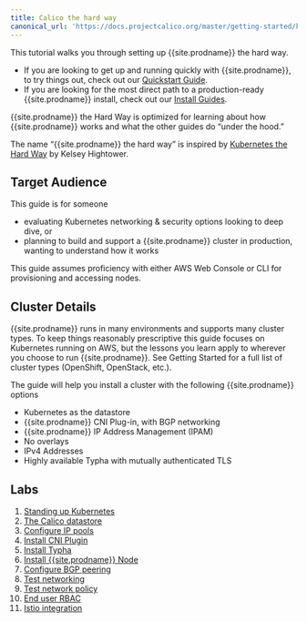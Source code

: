 ```yaml
---
title: Calico the hard way
canonical_url: 'https://docs.projectcalico.org/master/getting-started/kubernetes/installation/hardway/'
---
```


This tutorial walks you through setting up {{site.prodname}} the hard way.

 - If you are looking to get up and running quickly with {{site.prodname}}, to try things out, check out our [Quickstart Guide](/{{page.version}}/getting-started/kubernetes/).
 - If you are looking for the most direct path to a production-ready {{site.prodname}} install, check out our [Install Guides](/{{page.version}}/getting-started/kubernetes/installation/).

{{site.prodname}} the Hard Way is optimized for learning about how {{site.prodname}} works and what the other guides do “under the hood.”

The name “{{site.prodname}} the hard way” is inspired by [Kubernetes the Hard Way](https://github.com/kelseyhightower/kubernetes-the-hard-way) by Kelsey Hightower.

## Target Audience
This guide is for someone

 - evaluating Kubernetes networking & security options looking to deep dive, or 
 - planning to build and support a {{site.prodname}} cluster in production, wanting to understand how it works

This guide assumes proficiency with either AWS Web Console or CLI for provisioning and accessing nodes.

## Cluster Details
{{site.prodname}} runs in many environments and supports many cluster types. To keep things reasonably prescriptive this guide focuses on Kubernetes running on AWS, but the lessons you learn apply to wherever you choose to run {{site.prodname}}. See Getting Started for a full list of cluster types (OpenShift, OpenStack, etc.).

The guide will help you install a cluster with the following {{site.prodname}} options

 - Kubernetes as the datastore
 - {{site.prodname}} CNI Plug-in, with BGP networking
 - {{site.prodname}} IP Address Management (IPAM)
 - No overlays
 - IPv4 Addresses
 - Highly available Typha with mutually authenticated TLS

## Labs

 1. [Standing up Kubernetes](./standing-up-kubernetes)
 1. [The Calico datastore](./the-calico-datastore)
 1. [Configure IP pools](./configure-ip-pools)
 1. [Install CNI Plugin](./install-cni-plugin)
 1. [Install Typha](./install-typha)
 1. [Install {{site.prodname}} Node](./install-node)
 1. [Configure BGP peering](./configure-bgp-peering)
 1. [Test networking](./test-networking)
 1. [Test network policy](./test-network-policy)
 1. [End user RBAC](./end-user-rbac)
 1. [Istio integration](./istio-integration)
